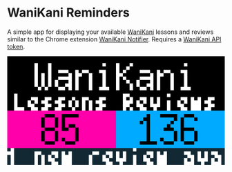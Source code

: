# WaniKani Reminders
A simple app for displaying your available [WaniKani](https://wanikani.com) lessons and reviews similar to the Chrome extension [WaniKani Notifier](https://chrome.google.com/webstore/detail/wanikani-notifier/heelibmlhnhijgkloghdgpfgobhjemem). Requires a [WaniKani API token](https://www.wanikani.com/settings/personal_access_tokens).

![WaniKani Reminders demo](./wanikani_reminder.gif)